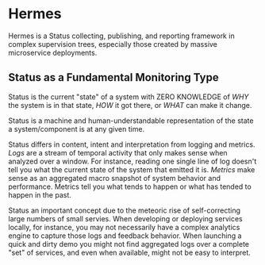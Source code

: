 # Hermes

Hermes is a Status collecting, publishing, and reporting framework in complex supervision trees, especially those created by massive microservice deployments.

## Status as a Fundamental Monitoring Type

Status is the current "state" of a system with ZERO KNOWLEDGE of *WHY* the system is in that state, *HOW* it got there, or *WHAT* can make it change.

Status is a machine and human-understandable representation of the state a system/component is at any given time.

Status differs in content, intent and interpretation from logging and metrics. *Logs* are a stream of temporal activity that only makes sense when analyzed over a window. For instance, reading one single line of log doesn't tell you what the current state of the system that emitted it is. *Metrics* make sense as an aggregated macro snapshot of system behavior and performance. Metrics tell you what tends to happen or what has tended to happen in the past.

Status an important concept due to the meteoric rise of self-correcting large numbers of small servies. When developing or deploying services locally, for instance, you may not necessarily have a complex analytics engine to capture those logs and feedback behavior. When launching a quick and dirty demo you might not find aggregated logs over a complete "set" of services, and even when available, might not be easy to interpret.

